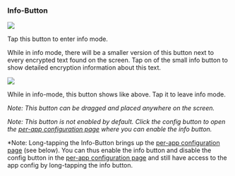 <a name="button_info"></a>
### Info-Button


<div class="buttoncircle"><img src="ic_info_outline_black_24dp.png"></img></div>

Tap this button to enter info mode. 

While in info mode, there will be a smaller version of this button next to every encrypted text found on the screen. 
Tap on of the small info button to show detailed encryption information about this text.



<div class="buttoncircle"><img  src="ic_not_interested_black_24dp.png"></img></div>

While in info-mode, this button shows like above. Tap it to leave info mode.

*Note: This button can be dragged and placed anywhere on the screen.*

*Note: This button is not enabled by default. Click the config button to open the [per-app configuration page](/setup/per-app-config/) where you can enable the info button.*

*Note: Long-tapping the Info-Button brings up the [per-app configuration page](/setup/per-app-config/) (see below). You can thus enable the info button and disable the config button in the [per-app configuration page](/setup/per-app-config/) and still have access to the app config by long-tapping the info button.

